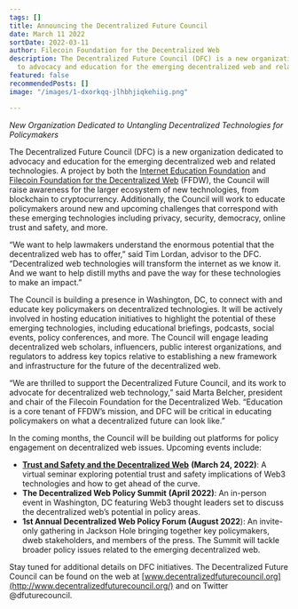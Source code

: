 ```yaml
---
tags: []
title: Announcing the Decentralized Future Council
date: March 11 2022
sortDate: 2022-03-11
author: Filecoin Foundation for the Decentralized Web
description: The Decentralized Future Council (DFC) is a new organization dedicated
  to advocacy and education for the emerging decentralized web and related technologies.
featured: false
recommendedPosts: []
image: "/images/1-dxorkqq-jlhbhjiqkehiig.png"

---
```

_New Organization Dedicated to Untangling Decentralized Technologies for Policymakers_

The Decentralized Future Council (DFC) is a new organization dedicated to advocacy and education for the emerging decentralized web and related technologies. A project by both the [Internet Education Foundation](https://www.neted.org/) and [Filecoin Foundation for the Decentralized Web](https://ffdweb.org/) (FFDW), the Council will raise awareness for the larger ecosystem of new technologies, from blockchain to cryptocurrency. Additionally, the Council will work to educate policymakers around new and upcoming challenges that correspond with these emerging technologies including privacy, security, democracy, online trust and safety, and more.

“We want to help lawmakers understand the enormous potential that the decentralized web has to offer,” said Tim Lordan, advisor to the DFC. “Decentralized web technologies will transform the internet as we know it. And we want to help distill myths and pave the way for these technologies to make an impact.”

The Council is building a presence in Washington, DC, to connect with and educate key policymakers on decentralized technologies. It will be actively involved in hosting education initiatives to highlight the potential of these emerging technologies, including educational briefings, podcasts, social events, policy conferences, and more. The Council will engage leading decentralized web scholars, influencers, public interest organizations, and regulators to address key topics relative to establishing a new framework and infrastructure for the future of the decentralized web.

“We are thrilled to support the Decentralized Future Council, and its work to advocate for decentralized web technology,” said Marta Belcher, president and chair of the Filecoin Foundation for the Decentralized Web. “Education is a core tenant of FFDW’s mission, and DFC will be critical in educating policymakers on what a decentralized future can look like.”

In the coming months, the Council will be building out platforms for policy engagement on decentralized web issues. Upcoming events include:

* [**Trust and Safety and the Decentralized Web**](https://www.eventbrite.com/e/trust-and-safety-and-the-decentralized-web-tickets-272256896707) **(March 24, 2022)**: A virtual seminar exploring potential trust and safety implications of Web3 technologies and how to get ahead of the curve.
* **The Decentralized Web Policy Summit** **(April 2022)**: An in-person event in Washington, DC featuring Web3 thought leaders set to discuss the decentralized web’s potential in policy areas.
* **1st Annual Decentralized Web Policy Forum (August 2022**): An invite-only gathering in Jackson Hole bringing together key policymakers, dweb stakeholders, and members of the press. The Summit will tackle broader policy issues related to the emerging decentralized web.

Stay tuned for additional details on DFC initiatives. The Decentralized Future Council can be found on the web at [www.decentralizedfuturecouncil.org](http://www.decentralizedfuturecouncil.org/) and on Twitter @dfuturecouncil.